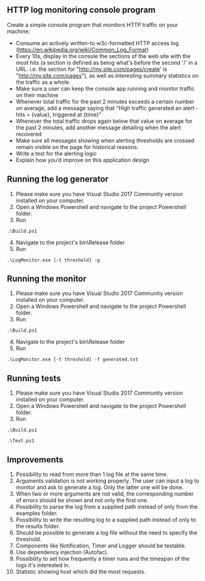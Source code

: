 ## HTTP log monitoring console program ##

Create a simple console program that monitors HTTP traffic on your machine:

* Consume an actively written-to w3c-formatted HTTP access log (https://en.wikipedia.org/wiki/Common_Log_Format)
* Every 10s, display in the console the sections of the web site with the most hits (a section is defined as being what's before the second '/' in a URL. i.e. the section for "http://my.site.com/pages/create' is "http://my.site.com/pages"), as well as interesting summary statistics on the traffic as a whole.
* Make sure a user can keep the console app running and monitor traffic on their machine
* Whenever total traffic for the past 2 minutes exceeds a certain number on average, add a message saying that “High traffic generated an alert - hits = {value}, triggered at {time}”
* Whenever the total traffic drops again below that value on average for the past 2 minutes, add another message detailing when the alert recovered
* Make sure all messages showing when alerting thresholds are crossed remain visible on the page for historical reasons.
* Write a test for the alerting logic
* Explain how you’d improve on this application design

## Running the log generator ##
1. Please make sure you have Visual Studio 2017 Community version installed on your computer.
2. Open a Windows Powershell and navigate to the project Powershell folder.
3. Run
```
.\Build.ps1
```
4. Navigate to the project's bin\Release folder
5. Run
```
.\LogMonitor.exe [-t threshold] -g
```

## Running the monitor ##
1. Please make sure you have Visual Studio 2017 Community version installed on your computer.
2. Open a Windows Powershell and navigate to the project Powershell folder.
3. Run
```
.\Build.ps1
```
4. Navigate to the project's bin\Release folder
5. Run
```
.\LogMonitor.exe [-t threshold] -f generated.txt
```

## Running tests ##
1. Please make sure you have Visual Studio 2017 Community version installed on your computer.
2. Open a Windows Powershell and navigate to the project Powershell folder.
3. Run
```
.\Build.ps1
```
```
.\Test.ps1
```

## Improvements ##
1. Possibility to read from more than 1 log file at the same time.
2. Arguments validation is not working properly. The user can input a log to monitor and ask to generate a log. Only the latter one will be done.
3. When two or more arguments are not valid, the corresponding number of errors should be shown and not only the first one.
4. Possibility to parse the log from a supplied path instead of only from the examples folder.
5. Possibility to write the resulting log to a supplied path instead of only to the results folder.
6. Should be possible to generate a log file without the need to specify the threshold.
7. Components like Notification, Timer and Logger should be testable.
8. Use dependency injection (Autofac).
9. Possibility to set how frequently a timer runs and the timespan of the logs it's interested in.
10. Statistic showing host which did the most requests.
